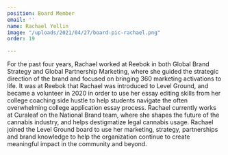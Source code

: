 ```yaml
---
position: Board Member
email: ''
name: Rachael Yellin
image: "/uploads/2021/04/27/board-pic-rachael.png"
order: 19

---
```

For the past four years, Rachael worked at Reebok in both Global Brand Strategy and Global Partnership Marketing, where she guided the strategic direction of the brand and focused on bringing 360 marketing activations to life. It was at Reebok that Rachael was introduced to Level Ground, and became a volunteer in 2020 in order to use her essay editing skills from her college coaching side hustle to help students navigate the often overwhelming college application essay process. Rachael currently works at Curaleaf on the National Brand team, where she shapes the future of the cannabis industry, and helps destigmatize legal cannabis usage. Rachael joined the Level Ground board to use her marketing, strategy, partnerships and brand knowledge to help the organization continue to create meaningful impact in the community and beyond.